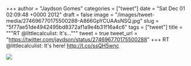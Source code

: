 
+++
author = "Jaydson Gomes"
categories = ["tweet"]
date = "Sat Dec 01 02:09:48 +0000 2012"
draft = false
image = "/images/tweet-media/274696770175500288-A866GpYCUAAsNSQ.jpg"
slug = "5f77ae51de4942495bd8372af1a9e4b31f16a4c6"
tags = ["tweet"]
title = """RT @littlecalculist: It's..."""
tweet = true
tweet_url = "https://twitter.com/jaydson/status/274696770175500288"
+++
RT @littlecalculist: It's here! http://t.co/ssQH5wnc

![](/images/tweet-media/274696770175500288-A866GpYCUAAsNSQ.jpg)